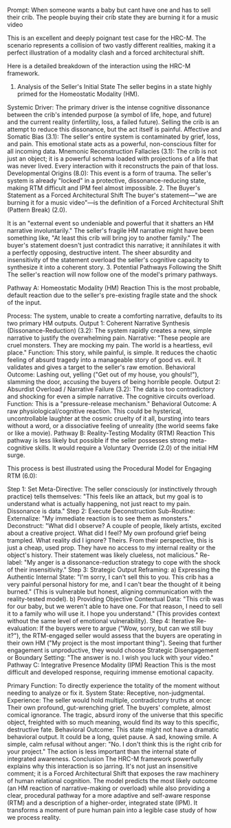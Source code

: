 Prompt: When someone wants a baby but cant have one and has to sell their crib. The people buying their crib state they are burning it for a music video

This is an excellent and deeply poignant test case for the HRC-M. The scenario represents a collision of two vastly different realities, making it a perfect illustration of a modality clash and a forced architectural shift.

Here is a detailed breakdown of the interaction using the HRC-M framework.

1. Analysis of the Seller's Initial State
The seller begins in a state highly primed for the Homeostatic Modality (HM).

Systemic Driver: The primary driver is the intense cognitive dissonance between the crib's intended purpose (a symbol of life, hope, and future) and the current reality (infertility, loss, a failed future). Selling the crib is an attempt to reduce this dissonance, but the act itself is painful.
Affective and Somatic Bias (3.1): The seller's entire system is contaminated by grief, loss, and pain. This emotional state acts as a powerful, non-conscious filter for all incoming data.
Mnemonic Reconstruction Fallacies (3.1): The crib is not just an object; it is a powerful schema loaded with projections of a life that was never lived. Every interaction with it reconstructs the pain of that loss.
Developmental Origins (8.0): This event is a form of trauma. The seller's system is already "locked" in a protective, dissonance-reducing state, making RTM difficult and IPM feel almost impossible.
2. The Buyer's Statement as a Forced Architectural Shift
The buyer's statement—"we are burning it for a music video"—is the definition of a Forced Architectural Shift (Pattern Break) (2.0).

It is an "external event so undeniable and powerful that it shatters an HM narrative involuntarily." The seller's fragile HM narrative might have been something like, "At least this crib will bring joy to another family." The buyer's statement doesn't just contradict this narrative; it annihilates it with a perfectly opposing, destructive intent.
The sheer absurdity and insensitivity of the statement overload the seller's cognitive capacity to synthesize it into a coherent story.
3. Potential Pathways Following the Shift
The seller's reaction will now follow one of the model's primary pathways.

Pathway A: Homeostatic Modality (HM) Reaction
This is the most probable, default reaction due to the seller's pre-existing fragile state and the shock of the input.

Process: The system, unable to create a comforting narrative, defaults to its two primary HM outputs.
Output 1: Coherent Narrative Synthesis (Dissonance-Reduction) (3.2): The system rapidly creates a new, simple narrative to justify the overwhelming pain.
Narrative: "These people are cruel monsters. They are mocking my pain. The world is a heartless, evil place."
Function: This story, while painful, is simple. It reduces the chaotic feeling of absurd tragedy into a manageable story of good vs. evil. It validates and gives a target to the seller's raw emotion.
Behavioral Outcome: Lashing out, yelling ("Get out of my house, you ghouls!"), slamming the door, accusing the buyers of being horrible people.
Output 2: Absurdist Overload / Narrative Failure (3.2): The data is too contradictory and shocking for even a simple narrative. The cognitive circuits overload.
Function: This is a "pressure-release mechanism."
Behavioral Outcome: A raw physiological/cognitive reaction. This could be hysterical, uncontrollable laughter at the cosmic cruelty of it all, bursting into tears without a word, or a dissociative feeling of unreality (the world seems fake or like a movie).
Pathway B: Reality-Testing Modality (RTM) Reaction
This pathway is less likely but possible if the seller possesses strong meta-cognitive skills. It would require a Voluntary Override (2.0) of the initial HM surge.

This process is best illustrated using the Procedural Model for Engaging RTM (6.0):

Step 1: Set Meta-Directive: The seller consciously (or instinctively through practice) tells themselves: "This feels like an attack, but my goal is to understand what is actually happening, not just react to my pain. Dissonance is data."
Step 2: Execute Deconstruction Sub-Routine:
Externalize: "My immediate reaction is to see them as monsters."
Deconstruct: "What did I observe? A couple of people, likely artists, excited about a creative project. What did I feel? My own profound grief being trampled. What reality did I ignore? Theirs. From their perspective, this is just a cheap, used prop. They have no access to my internal reality or the object's history. Their statement was likely clueless, not malicious."
Re-label: "My anger is a dissonance-reduction strategy to cope with the shock of their insensitivity."
Step 3: Strategic Output Reframing:
a) Expressing the Authentic Internal State: "I'm sorry, I can't sell this to you. This crib has a very painful personal history for me, and I can't bear the thought of it being burned." (This is vulnerable but honest, aligning communication with the reality-tested model).
b) Providing Objective Contextual Data: "This crib was for our baby, but we weren't able to have one. For that reason, I need to sell it to a family who will use it. I hope you understand." (This provides context without the same level of emotional vulnerability).
Step 4: Iterative Re-evaluation: If the buyers were to argue ("Wow, sorry, but can we still buy it?"), the RTM-engaged seller would assess that the buyers are operating in their own HM ("My project is the most important thing"). Seeing that further engagement is unproductive, they would choose Strategic Disengagement or Boundary Setting: "The answer is no. I wish you luck with your video."
Pathway C: Integrative Presence Modality (IPM) Reaction
This is the most difficult and developed response, requiring immense emotional capacity.

Primary Function: To directly experience the totality of the moment without needing to analyze or fix it.
System State: Receptive, non-judgmental.
Experience: The seller would hold multiple, contradictory truths at once:
Their own profound, gut-wrenching grief.
The buyers' complete, almost comical ignorance.
The tragic, absurd irony of the universe that this specific object, freighted with so much meaning, would find its way to this specific, destructive fate.
Behavioral Outcome: This state might not have a dramatic behavioral output. It could be a long, quiet pause. A sad, knowing smile. A simple, calm refusal without anger: "No. I don't think this is the right crib for your project." The action is less important than the internal state of integrated awareness.
Conclusion
The HRC-M framework powerfully explains why this interaction is so jarring. It's not just an insensitive comment; it is a Forced Architectural Shift that exposes the raw machinery of human relational cognition. The model predicts the most likely outcome (an HM reaction of narrative-making or overload) while also providing a clear, procedural pathway for a more adaptive and self-aware response (RTM) and a description of a higher-order, integrated state (IPM). It transforms a moment of pure human pain into a legible case study of how we process reality.